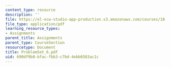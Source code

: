 ```yaml
---
content_type: resource
description: ''
file: https://ol-ocw-studio-app-production.s3.amazonaws.com/courses/18-04-complex-variables-with-applications-fall-1999/690df9b8bfacfbb3c7bd4ebb6583ac1c_ProblemSet_6.pdf
file_type: application/pdf
learning_resource_types:
- Assignments
parent_title: Assignments
parent_type: CourseSection
resourcetype: Document
title: ProblemSet_6.pdf
uid: 690df9b8-bfac-fbb3-c7bd-4ebb6583ac1c
---
```

